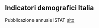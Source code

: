 ## Indicatori demografici Italia

Pubblicazione annuale ISTAT [sito](https://demo.istat.it/tavole/?t=indicatori)

